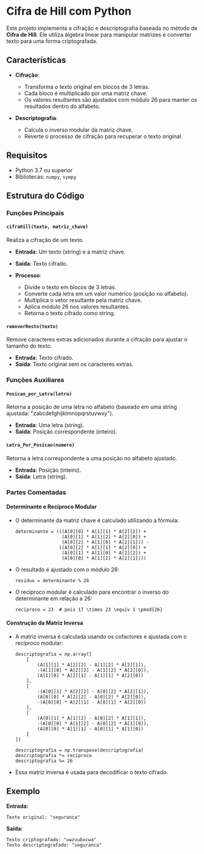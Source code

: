 # Cifra de Hill com Python

Este projeto implementa a cifração e descriptografia baseada no método de **Cifra de Hill**. Ele utiliza álgebra linear para manipular matrizes e converter texto para uma forma criptografada.

## Características

* **Cifração**:

  * Transforma o texto original em blocos de 3 letras.
  * Cada bloco é multiplicado por uma matriz chave.
  * Os valores resultantes são ajustados com módulo $26$ para manter os resultados dentro do alfabeto.

* **Descriptografia**:

  * Calcula o inverso modular da matriz chave.
  * Reverte o processo de cifração para recuperar o texto original.

## Requisitos

* Python 3.7 ou superior
* Bibliotecas: `numpy`, `sympy`

## Estrutura do Código

### Funções Principais

#### `cifraHill(texto, matriz_chave)`

Realiza a cifração de um texto.

* **Entrada**: Um texto (string) e a matriz chave.
* **Saída**: Texto cifrado.
* **Processo**:

  * Divide o texto em blocos de 3 letras.
  * Converte cada letra em um valor numérico (posição no alfabeto).
  * Multiplica o vetor resultante pela matriz chave.
  * Aplica módulo $26$ nos valores resultantes.
  * Retorna o texto cifrado como string.

#### `removerResto(texto)`

Remove caracteres extras adicionados durante a cifração para ajustar o tamanho do texto.

* **Entrada**: Texto cifrado.
* **Saída**: Texto original sem os caracteres extras.

### Funções Auxiliares

#### `Posicao_por_Letra(letra)`

Retorna a posição de uma letra no alfabeto (baseado em uma string ajustada: "zabcdefghijklmnopqrstuvwxy").

* **Entrada**: Uma letra (string).
* **Saída**: Posição correspondente (inteiro).

#### `Letra_Por_Posicao(numero)`

Retorna a letra correspondente a uma posição no alfabeto ajustado.

* **Entrada**: Posição (inteiro).
* **Saída**: Letra (string).

### Partes Comentadas

#### Determinante e Recíproco Modular

* O determinante da matriz chave é calculado utilizando a fórmula:

  ```
  determinante = (((A[0][0] * A[1][1] * A[2][2]) +
                   (A[0][1] * A[1][2] * A[2][0]) +
                   (A[0][2] * A[1][0] * A[2][1])) -
                  ((A[0][2] * A[1][1] * A[2][0]) +
                   (A[0][1] * A[1][0] * A[2][2]) +
                   (A[0][0] * A[1][2] * A[2][1])))
  ```
* O resultado é ajustado com o módulo $26$:

  ```
  residuo = determinante % 26
  ```
* O recíproco modular é calculado para encontrar o inverso do determinante em relação a $26$:

  ```
  reciproco = 23  # pois 17 \times 23 \equiv 1 \pmod{26}
  ```

#### Construção da Matriz Inversa

* A matriz inversa é calculada usando os cofactores e ajustada com o recíproco modular:

  ```
  descriptografia = np.array([
      [
          (A[1][1] * A[2][2] - A[1][2] * A[2][1]),
          -(A[1][0] * A[2][2] - A[1][2] * A[2][0]),
          (A[1][0] * A[2][1] - A[1][1] * A[2][0])
      ],
      [
          -(A[0][1] * A[2][2] - A[0][2] * A[2][1]),
          (A[0][0] * A[2][2] - A[0][2] * A[2][0]),
          -(A[0][0] * A[2][1] - A[0][1] * A[2][0])
      ],
      [
          (A[0][1] * A[1][2] - A[0][2] * A[1][1]),
          -(A[0][0] * A[1][2] - A[0][2] * A[1][0]),
          (A[0][0] * A[1][1] - A[0][1] * A[1][0])
      ]
  ])

  descriptografia = np.transpose(descriptografia)
  descriptografia *= reciproco
  descriptografia %= 26
  ```

* Essa matriz inversa é usada para decodificar o texto cifrado.

## Exemplo

**Entrada:**

```text
Texto original: "seguranca"
```

**Saída:**

```text
Texto criptografado: "uwzvubxcwa"
Texto descriptografado: "seguranca"
```
